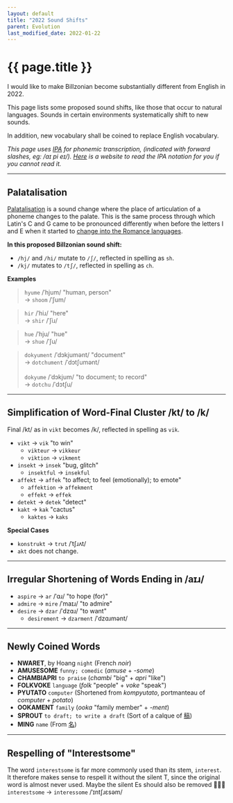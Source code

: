 ```yaml
---
layout: default
title: "2022 Sound Shifts"
parent: Evolution
last_modified_date: 2022-01-22
---
```


# {{ page.title }}
I would like to make Billzonian become substantially different from English in 2022.

This page lists some proposed sound shifts, like those that occur to natural languages. Sounds in certain environments systematically shift to new sounds.

In addition, new vocabulary shall be coined to replace English vocabulary.

*This page uses [IPA](https://en.wikipedia.org/wiki/International_Phonetic_Alphabet) for phonemic transcription, (indicated with forward slashes, eg: /aɪ pi eɪ/). [Here](http://ipa-reader.xyz/) is a website to read the IPA notation for you if you cannot read it.*

-----

## Palatalisation

[Palatalisation](https://en.wikipedia.org/wiki/Palatalization_(sound_change)) is a sound change where the place of articulation of a phoneme changes to the palate. This is the same process through which Latin's C and G came to be pronounced differently when before the letters I and E when it started to [change into the Romance languages](https://en.wikipedia.org/wiki/Romance_languages#Palatalization).

**In this proposed Billzonian sound shift:**
- `/hj/` and `/hi/` mutate to `/ʃ/`, reflected in spelling as `sh`.
- `/kj/` mutates to `/tʃ/`, reflected in spelling as `ch`.

**Examples**
> `hyume` /ˈhjum/ "human, person"  
> → `shoom` /ˈʃum/

> `hir` /ˈhiɹ/ "here"  
> → `shir` /ˈʃiɹ/

> `hue` /ˈhju/ "hue"  
> → `shue` /ˈʃu/

> `dokyument` /ˈdɔkjumənt/ "document"  
> → `dotchument` /ˈdɔtʃumənt/  
> \
> `dokyume` /ˈdɔkjum/ "to document; to record"  
> → `dotchu` /ˈdɔtʃu/

-----

## Simplification of Word-Final Cluster /kt/ to /k/
Final /kt/ as in `vikt` becomes /k/, reflected in spelling as `vik`.

- `vikt` → `vik` "to win"
  - `vikteur` → `vikkeur`
  - `viktion` → `vikment`
- `insekt` → `insek` "bug, glitch"
  - `insektful` → `insekful`
- `affekt` → `affek` "to affect; to feel (emotionally); to emote"
  - `affektion` → `affekment`
  - `effekt` → `effek`
- `detekt` → `detek` "detect"
- `kakt` → `kak` "cactus"
  - `kaktes` → `kaks`

__Special Cases__
- `konstrukt` → `trut` /ˈtʃɹʌt/
- `akt` does not change.

-----

## Irregular Shortening of Words Ending in /aɪɹ/
- `aspire` → `ar` /ˈɑɹ/ "to hope (for)"
- `admire` → `mire` /ˈmaɪɹ/ "to admire"
- `desire` → `dzar` /ˈdzɑɹ/ "to want"
  - `desirement` → `dzarment` /ˈdzɑɹmənt/

-----

## Newly Coined Words
- **NWARET**, by Hoang
  `night`
  (French *noir*)
- **AMUSESOME**
  `funny; comedic`
  (*amuse* + *-some*)
- **CHAMBIAPRI**
  `to praise`
  (*chambi* "big" + *apri* "like")
- **FOLKVOKE**
  `language`
  (*folk* "people" + *voke* "speak")
- **PYUTATO**
  `computer`
  (Shortened from *kompyutato*, portmanteau of *computer* + *potato*)
- **OOKAMENT**
  `family`
  (*ooka* "family member" + *-ment*)
- **SPROUT**
  `to draft; to write a draft`
  (Sort of a calque of [稿](https://en.wiktionary.org/wiki/%E7%A8%BF))
- **MING**
  `name`
  (From [名](https://en.wiktionary.org/wiki/%E5%90%8D))

-----

## Respelling of "Interestsome"
The word `interestsome` is far more commonly used than its stem, `interest`.
It therefore makes sense to respell it without the silent T, since the original word is almost never used.
Maybe the silent Es should also be removed 🤔🤔🤔  
`interestsome` → `interessome` /ˈɪntʃɹɛsəm/